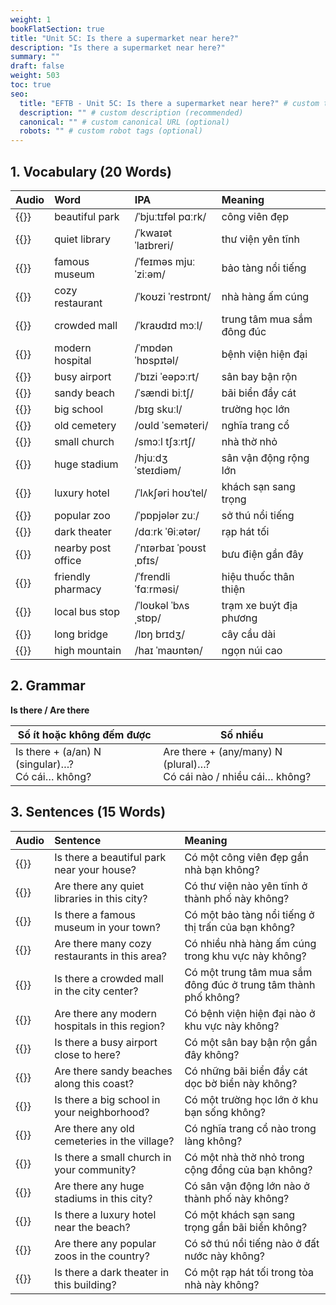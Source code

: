 ```yaml
---
weight: 1
bookFlatSection: true
title: "Unit 5C: Is there a supermarket near here?"
description: "Is there a supermarket near here?"
summary: ""
draft: false
weight: 503
toc: true
seo:
  title: "EFTB - Unit 5C: Is there a supermarket near here?" # custom title (optional)
  description: "" # custom description (recommended)
  canonical: "" # custom canonical URL (optional)
  robots: "" # custom robot tags (optional)
---
```


## 1. Vocabulary (20 Words)
| Audio                                                                        | Word               | IPA                     | Meaning                    |
|:-----------------------------------------------------------------------------|:-------------------|:------------------------|:---------------------------|
| {{<audio-player src="audio/unit5c/vocabularies/00_beautiful_park.wav">}}     | beautiful park     | /ˈbjuːtɪfəl pɑːrk/      | công viên đẹp              |
| {{<audio-player src="audio/unit5c/vocabularies/01_quiet_library.wav">}}      | quiet library      | /ˈkwaɪət ˈlaɪbreri/     | thư viện yên tĩnh          |
| {{<audio-player src="audio/unit5c/vocabularies/02_famous_museum.wav">}}      | famous museum      | /ˈfeɪməs mjuːˈziːəm/    | bảo tàng nổi tiếng         |
| {{<audio-player src="audio/unit5c/vocabularies/03_cozy_restaurant.wav">}}    | cozy restaurant    | /ˈkoʊzi ˈrestrɒnt/      | nhà hàng ấm cúng           |
| {{<audio-player src="audio/unit5c/vocabularies/04_crowded_mall.wav">}}       | crowded mall       | /ˈkraʊdɪd mɔːl/         | trung tâm mua sắm đông đúc |
| {{<audio-player src="audio/unit5c/vocabularies/05_modern_hospital.wav">}}    | modern hospital    | /ˈmɒdən ˈhɒspɪtəl/      | bệnh viện hiện đại         |
| {{<audio-player src="audio/unit5c/vocabularies/06_busy_airport.wav">}}       | busy airport       | /ˈbɪzi ˈeəpɔːrt/        | sân bay bận rộn            |
| {{<audio-player src="audio/unit5c/vocabularies/07_sandy_beach.wav">}}        | sandy beach        | /ˈsændi biːtʃ/          | bãi biển đầy cát           |
| {{<audio-player src="audio/unit5c/vocabularies/08_big_school.wav">}}         | big school         | /bɪɡ skuːl/             | trường học lớn             |
| {{<audio-player src="audio/unit5c/vocabularies/09_old_cemetery.wav">}}       | old cemetery       | /oʊld ˈseməteri/        | nghĩa trang cổ             |
| {{<audio-player src="audio/unit5c/vocabularies/10_small_church.wav">}}       | small church       | /smɔːl tʃɜːrtʃ/         | nhà thờ nhỏ                |
| {{<audio-player src="audio/unit5c/vocabularies/11_huge_stadium.wav">}}       | huge stadium       | /hjuːdʒ ˈsteɪdiəm/      | sân vận động rộng lớn      |
| {{<audio-player src="audio/unit5c/vocabularies/12_luxury_hotel.wav">}}       | luxury hotel       | /ˈlʌkʃəri hoʊˈtel/      | khách sạn sang trọng       |
| {{<audio-player src="audio/unit5c/vocabularies/13_popular_zoo.wav">}}        | popular zoo        | /ˈpɒpjələr zuː/         | sở thú nổi tiếng           |
| {{<audio-player src="audio/unit5c/vocabularies/14_dark_theater.wav">}}       | dark theater       | /dɑːrk ˈθiːətər/        | rạp hát tối                |
| {{<audio-player src="audio/unit5c/vocabularies/15_nearby_post_office.wav">}} | nearby post office | /ˈnɪərbaɪ ˈpoʊst ˌɒfɪs/ | bưu điện gần đây           |
| {{<audio-player src="audio/unit5c/vocabularies/16_friendly_pharmacy.wav">}}  | friendly pharmacy  | /ˈfrendli ˈfɑːrməsi/    | hiệu thuốc thân thiện      |
| {{<audio-player src="audio/unit5c/vocabularies/17_local_bus_stop.wav">}}     | local bus stop     | /ˈloʊkəl ˈbʌs ˌstɒp/    | trạm xe buýt địa phương    |
| {{<audio-player src="audio/unit5c/vocabularies/18_long_bridge.wav">}}        | long bridge        | /lɒŋ brɪdʒ/             | cây cầu dài                |
| {{<audio-player src="audio/unit5c/vocabularies/19_high_mountain.wav">}}      | high mountain      | /haɪ ˈmaʊntən/          | ngọn núi cao               |

## 2. Grammar
**Is there / Are there**

| Số ít hoặc không đếm được | Số nhiều  |
| --- | --- |
|Is there + (a/an) N (singular)…?  <br/> Có cái… không? | Are there + (any/many) N (plural)…? <br/> Có cái nào / nhiều cái… không? |


## 3. Sentences (15 Words)
| Audio                                                                                                | Sentence                                       | Meaning                                                        |
|:-----------------------------------------------------------------------------------------------------|:-----------------------------------------------|:---------------------------------------------------------------|
| {{<audio-player src="audio/unit5c/sentences/00_Is_there_a_beautiful_park_near_your_house.wav">}}     | Is there a beautiful park near your house?     | Có một công viên đẹp gần nhà bạn không?                        |
| {{<audio-player src="audio/unit5c/sentences/01_Are_there_any_quiet_libraries_in_this_city.wav">}}    | Are there any quiet libraries in this city?    | Có thư viện nào yên tĩnh ở thành phố này không?                |
| {{<audio-player src="audio/unit5c/sentences/02_Is_there_a_famous_museum_in_your_town.wav">}}         | Is there a famous museum in your town?         | Có một bảo tàng nổi tiếng ở thị trấn của bạn không?            |
| {{<audio-player src="audio/unit5c/sentences/03_Are_there_many_cozy_restaurants_in_this_area.wav">}}  | Are there many cozy restaurants in this area?  | Có nhiều nhà hàng ấm cúng trong khu vực này không?             |
| {{<audio-player src="audio/unit5c/sentences/04_Is_there_a_crowded_mall_in_the_city_center.wav">}}    | Is there a crowded mall in the city center?    | Có một trung tâm mua sắm đông đúc ở trung tâm thành phố không? |
| {{<audio-player src="audio/unit5c/sentences/05_Are_there_any_modern_hospitals_in_this_region.wav">}} | Are there any modern hospitals in this region? | Có bệnh viện hiện đại nào ở khu vực này không?                 |
| {{<audio-player src="audio/unit5c/sentences/06_Is_there_a_busy_airport_close_to_here.wav">}}         | Is there a busy airport close to here?         | Có một sân bay bận rộn gần đây không?                          |
| {{<audio-player src="audio/unit5c/sentences/07_Are_there_sandy_beaches_along_this_coast.wav">}}      | Are there sandy beaches along this coast?      | Có những bãi biển đầy cát dọc bờ biển này không?               |
| {{<audio-player src="audio/unit5c/sentences/08_Is_there_a_big_school_in_your_neighborhood.wav">}}    | Is there a big school in your neighborhood?    | Có một trường học lớn ở khu bạn sống không?                    |
| {{<audio-player src="audio/unit5c/sentences/09_Are_there_any_old_cemeteries_in_the_village.wav">}}   | Are there any old cemeteries in the village?   | Có nghĩa trang cổ nào trong làng không?                        |
| {{<audio-player src="audio/unit5c/sentences/10_Is_there_a_small_church_in_your_community.wav">}}     | Is there a small church in your community?     | Có một nhà thờ nhỏ trong cộng đồng của bạn không?              |
| {{<audio-player src="audio/unit5c/sentences/11_Are_there_any_huge_stadiums_in_this_city.wav">}}      | Are there any huge stadiums in this city?      | Có sân vận động lớn nào ở thành phố này không?                 |
| {{<audio-player src="audio/unit5c/sentences/12_Is_there_a_luxury_hotel_near_the_beach.wav">}}        | Is there a luxury hotel near the beach?        | Có một khách sạn sang trọng gần bãi biển không?                |
| {{<audio-player src="audio/unit5c/sentences/13_Are_there_any_popular_zoos_in_the_country.wav">}}     | Are there any popular zoos in the country?     | Có sở thú nổi tiếng nào ở đất nước này không?                  |
| {{<audio-player src="audio/unit5c/sentences/14_Is_there_a_dark_theater_in_this_building.wav">}}      | Is there a dark theater in this building?      | Có một rạp hát tối trong tòa nhà này không?                    |
